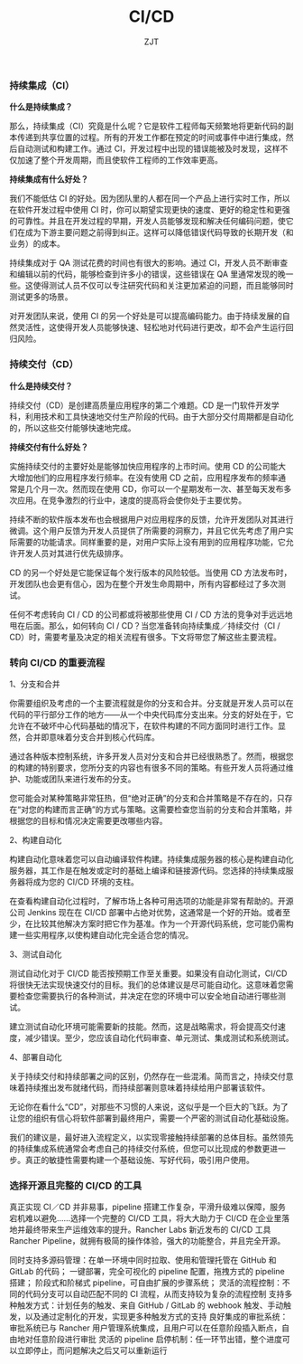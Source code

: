 ﻿---
layout: post
title: "CI/CD"
subtitle: ""
author: "ZJT"
header-style: text
tags:
  - js
---

### 持续集成（CI）

**什么是持续集成？**

那么，持续集成（CI）究竟是什么呢？它是软件工程师每天频繁地将更新代码的副本传递到共享位置的过程。所有的开发工作都在预定的时间或事件中进行集成，然后自动测试和构建工作。通过 CI，开发过程中出现的错误能被及时发现，这样不仅加速了整个开发周期，而且使软件工程师的工作效率更高。

**持续集成有什么好处？**

我们不能低估 CI 的好处。因为团队里的人都在同一个产品上进行实时工作，所以在软件开发过程中使用 CI 时，你可以期望实现更快的速度、更好的稳定性和更强的可靠性。并且在开发过程的早期，开发人员能够发现和解决任何编码问题，使它们在成为下游主要问题之前得到纠正。这样可以降低错误代码导致的长期开发（和业务）的成本。

持续集成对于 QA 测试花费的时间也有很大的影响。通过 CI，开发人员不断审查和编辑以前的代码，能够检查到许多小的错误，这些错误在 QA 里通常发现的晚一些。这使得测试人员不仅可以专注研究代码和关注更加紧迫的问题，而且能够同时测试更多的场景。

对开发团队来说，使用 CI 的另一个好处是可以提高编码能力。由于持续发展的自然灵活性，这使得开发人员能够快速、轻松地对代码进行更改，却不会产生运行回归风险。

### 持续交付（CD）

**什么是持续交付？**

持续交付（CD）是创建高质量应用程序的第二个难题。CD 是一门软件开发学科，利用技术和工具快速地交付生产阶段的代码。由于大部分交付周期都是自动化的，所以这些交付能够快速地完成。

**持续交付有什么好处？**

实施持续交付的主要好处是能够加快应用程序的上市时间。使用 CD 的公司能大大增加他们的应用程序发行频率。在没有使用 CD 之前，应用程序发布的频率通常是几个月一次。然而现在使用 CD，你可以一个星期发布一次、甚至每天发布多次应用。在竞争激烈的行业中，速度的提高将会使你处于主要优势。

持续不断的软件版本发布也会根据用户对应用程序的反馈，允许开发团队对其进行微调。这个用户反馈为开发人员提供了所需要的洞察力，并且它优先考虑了用户实际需要的功能请求。同样重要的是，对用户实际上没有用到的应用程序功能，它允许开发人员对其进行优先级排序。

CD 的另一个好处是它能保证每个发行版本的风险较低。当使用 CD 方法发布时，开发团队也会更有信心，因为在整个开发生命周期中，所有内容都经过了多次测试。

任何不考虑转向 CI / CD 的公司都或将被那些使用 CI / CD 方法的竞争对手远远地甩在后面。那么，如何转向 CI / CD？当您准备转向持续集成／持续交付（CI / CD）时，需要考量及决定的相关流程有很多。下文将带您了解这些主要流程。

### 转向 CI/CD 的重要流程

1、分支和合并

你需要组织及考虑的一个主要流程就是你的分支和合并。分支就是开发人员可以在代码的平行部分工作的地方——从一个中央代码库分支出来。分支的好处在于，它允许在不破坏中心代码基础的情况下，在软件构建的不同方面同时进行工作。显然，合并即意味着分支合并到核心代码库。

通过各种版本控制系统，许多开发人员对分支和合并已经很熟悉了。然而，根据您的构建的特别要求，您所分支的内容也有很多不同的策略。有些开发人员将通过维护、功能或团队来进行发布的分支。

您可能会对某种策略非常狂热，但“绝对正确”的分支和合并策略是不存在的，只存在“对您的构建而言正确”的方式与策略。这需要检查您当前的分支和合并策略，并根据您的目标和情况决定需要更改哪些内容。

2、构建自动化

构建自动化意味着您可以自动编译软件构建。持续集成服务器的核心是构建自动化服务器，其工作是在触发或定时的基础上编译和链接源代码。您选择的持续集成服务器将成为您的 CI/CD 环境的支柱。

在查看构建自动化过程时，了解市场上各种可用选项的功能是非常有帮助的。开源公司 Jenkins 现在在 CI/CD 部署中占绝对优势，这通常是一个好的开始。或者至少，在比较其他解决方案时把它作为基准。作为一个开源代码系统，您可能仍需构建一些实用程序,以使构建自动化完全适合您的情况。

3、测试自动化

测试自动化对于 CI/CD 能否按预期工作至关重要。如果没有自动化测试，CI/CD 将很快无法实现快速交付的目标。我们的总体建议是尽可能自动化。这意味着您需要检查您需要执行的各种测试，并决定在您的环境中可以安全地自动进行哪些测试。

建立测试自动化环境可能需要新的技能。然而，这是战略需求，将会提高交付速度，减少错误。至少，您应该自动化代码审查、单元测试、集成测试和系统测试。

4、部署自动化

关于持续交付和持续部署之间的区别，仍然存在一些混淆。简而言之，持续交付意味着持续推出发布就绪代码，而持续部署则意味着持续给用户部署该软件。

无论你在看什么“CD”，对那些不习惯的人来说，这似乎是一个巨大的飞跃。为了让您的组织有信心将软件部署到最终用户，需要一个严密的测试自动化基础设施。

我们的建议是，最好进入流程定义，以实现零接触持续部署的总体目标。虽然领先的持续集成系统通常会考虑自己的持续交付系统，但您可以比现成的参数更进一步。真正的敏捷性需要构建一个基础设施、写好代码，吸引用户使用。

### 选择开源且完整的 CI/CD 的工具

真正实现 CI／CD 并非易事，pipeline 搭建工作复杂，平滑升级难以保障，服务宕机难以避免……选择一个完整的 CI/CD 工具，将大大助力于 CI/CD 在企业里落地并最终带来生产运维效率的提升。Rancher Labs 新近发布的 CI/CD 工具 Rancher Pipeline，就拥有极简的操作体验，强大的功能整合，并且完全开源。

同时支持多源码管理：在单一环境中同时拉取、使用和管理托管在 GitHub 和 GitLab 的代码；
一键部署，完全可视化的 pipeline 配置，拖拽方式的 pipeline 搭建；
阶段式和阶梯式 pipeline，可自由扩展的步骤系统；
灵活的流程控制：不同的代码分支可以自动匹配不同的 CI 流程，从而支持较为复杂的流程控制
支持多种触发方式：计划任务的触发、来自 GitHub / GitLab 的 webhook 触发、手动触发，以及通过定制化的开发，实现更多种触发方式的支持
良好集成的审批系统：审批系统已与 Rancher 用户管理系统集成，且用户可以在任意阶段插入断点，自由地对任意阶段进行审批
灵活的 pipeline 启停机制：任一环节出错，整个进度可以立即停止，而问题解决之后又可以重新运行
